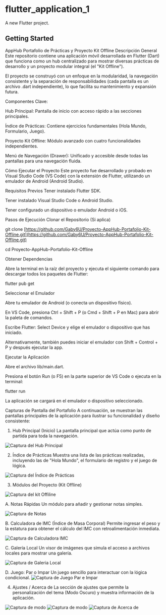 # flutter_application_1

A new Flutter project.

## Getting Started

AppHub Portafolio de Prácticas y Proyecto Kit Offline
Descripción General
Este repositorio contiene una aplicación móvil desarrollada en Flutter (Dart) que funciona como un hub centralizado para mostrar diversas prácticas de desarrollo y un proyecto modular integral (el "Kit Offline").

El proyecto se construyó con un enfoque en la modularidad, la navegación consistente y la separación de responsabilidades (cada pantalla es un archivo .dart independiente), lo que facilita su mantenimiento y expansión futura.

Componentes Clave:

Hub Principal: Pantalla de inicio con acceso rápido a las secciones principales.

Índice de Prácticas: Contiene ejercicios fundamentales (Hola Mundo, Formulario, Juego).

Proyecto Kit Offline: Módulo avanzado con cuatro funcionalidades independientes.

Menú de Navegación (Drawer): Unificado y accesible desde todas las pantallas para una navegación fluida.

Cómo Ejecutar el Proyecto
Este proyecto fue desarrollado y probado en Visual Studio Code (VS Code) con la extensión de Flutter, utilizando un emulador de Android (Android Studio).

Requisitos Previos
Tener instalado Flutter SDK.

Tener instalado Visual Studio Code o Android Studio.

Tener configurado un dispositivo o emulador Android o iOS.

Pasos de Ejecución
Clonar el Repositorio (Si aplica)

git clone [https://github.com/Gaby6U/Proyecto-AppHub-Portafolio-Kit-Offline.git](https://github.com/Gaby6U/Proyecto-AppHub-Portafolio-Kit-Offline.git)

cd Proyecto-AppHub-Portafolio-Kit-Offline


Obtener Dependencias

Abre la terminal en la raíz del proyecto y ejecuta el siguiente comando para descargar todos los paquetes de Flutter:

flutter pub get


Seleccionar el Emulador

Abre tu emulador de Android (o conecta un dispositivo físico).

En VS Code, presiona Ctrl + Shift + P (o Cmd + Shift + P en Mac) para abrir la paleta de comandos.

Escribe Flutter: Select Device y elige el emulador o dispositivo que has iniciado.

Alternativamente, también puedes iniciar el emulador con Shift + Control + P y después ejecutar la app.

Ejecutar la Aplicación

Abre el archivo lib/main.dart.

Presiona el botón Run (o F5) en la parte superior de VS Code o ejecuta en la terminal:

flutter run


La aplicación se cargará en el emulador o dispositivo seleccionado.

Capturas de Pantalla del Portafolio
A continuación, se muestran las pantallas principales de la aplicación para ilustrar su funcionalidad y diseño consistente:

1. Hub Principal (Inicio)
La pantalla principal que actúa como punto de partida para toda la navegación.

![Captura del Hub Principal](assets/images/CapturaHUB.PNG)


2. Índice de Prácticas
Muestra una lista de las prácticas realizadas, incluyendo las de "Hola Mundo", el formulario de registro y el juego de lógica.

![Captura del Índice de Prácticas](assets/images/CapturaIndice.PNG)

3. Módulos del Proyecto (Kit Offline)

![Captura del kit Offiline](assets/images/CapturaModulos.PNG)

A. Notas Rápidas
Un módulo para añadir y gestionar notas simples.

![Captura de Notas](assets/images/CapturaMNotas.PNG)


B. Calculadora de IMC (Índice de Masa Corporal)
Permite ingresar el peso y la estatura para obtener el cálculo del IMC con retroalimentación inmediata.

![Captura de Calculadora IMC](assets/images/CapturaIMC.PNG)

C. Galería Local
Un visor de imágenes que simula el acceso a archivos locales para mostrar una galería.

![Captura de Galeria Local](assets/images/CapturaGaleria.PNG)

D. Juego: Par o Impar
Un juego sencillo para interactuar con la lógica condicional.
![Captura de Juego Par e Impar](assets/images/CapturaJuagoI_P.PNG)

4. Ajustes / Acerca de
La sección de ajustes que permite la personalización del tema (Modo Oscuro) y muestra información de la aplicación.

![Captura de modo](assets/images/CapturaModoC.PNG)
![Captura de modo](assets/images/CapturaModoO.PNG)
![Captura de Acerca de](assets/images/CapturaAcerca.PNG)